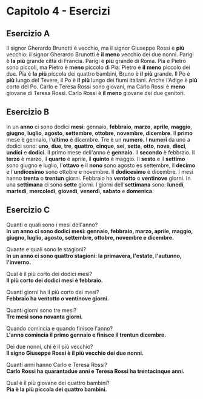 # Capitolo 4 - Esercizi

## Esercizio A

Il signor Gherardo Brunotti è vecchio, ma il signor Giuseppe Rossi è **più** vecchio: il signor Gherardo Brunotti è
**il** **meno** vecchio dei due nonni. Parigi è **la** **più** grande città di Francia. Parigi è **più** grande di Roma. Pia
e Pietro sono piccoli, ma Pietro è **meno** piccolo di Pia: Pietro è **il** **meno** piccolo dei due. Pia è **la** **più**
piccola dei quattro bambini, Bruno è **il** **più** grande. Il Po è **più** lungo del Tevere, il Po è **il** **più** lungo
dei fiumi italiani. Anche l'Adige è **più** corto del Po. Carlo e Teresa Rossi sono giovani, ma Carlo Rossi è **meno**
giovane di Teresa Rossi. Carlo Rossi è **il** **meno** giovane dei due genitori.

## Esercizio B

In un **anno** ci sono dodici **mesi**: gennaio, **febbraio**, **marzo**, **aprile**, **maggio**, **giugno**,
**luglio**, **agosto**, **settembre**, **ottobre**, **novembre**, **dicembre**. Il **primo** mese è gennaio,
l'**ultimo** è dicembre. Tre è un **numero**. I **numeri** da uno a dodici sono: **uno**, **due**, **tre**, **quattro**,
**cinque**, **sei**, **sette**, **otto**, **nove**, **dieci**, **undici** e **dodici**. Il primo mese dell'anno è
**gennaio**. Il **secondo** è febbraio. Il **terzo** è marzo, il **quarto** è aprile, il **quinto** è maggio. Il
**sesto** e il **settimo** sono giugno e luglio, l'**ottavo** e il **nono** sono agosto es settembre, il **decimo** e
l'**undicesimo** sono ottobre e novembre. Il **dodicesimo** è dicembre. I mesi hanno **trenta** o **trentun** giorni.
Febbraio ha **ventotto** o **ventinove** giorni. In una **settimana** ci sono **sette** giorni. I giorni
dell'**settimana** sono: **lunedì**, **martedì**, **mercoledì**, **giovedì**, **venerdì**, **sabato** e **domenica**.

## Esercizio C

Quanti e quali sono i mesi dell'anno?  
**In un anno ci sono dodici mesi: gennaio, febbraio, marzo, aprile, maggio, giugno, luglio, agosto, settembre, ottobre,
novembre e dicembre.**

Quante e quali sono le stagioni?  
**In un anno ci sono quattro stagioni: la primavera, l'estate, l'autunno, l'inverno.**

Qual è il più corto dei dodici mesi?  
**Il più corto dei dodici mesi è febbraio.**

Quanti giorni ha il più corto dei mesi?  
**Febbraio ha ventotto o ventinove giorni.**

Quanti giorni sono tre mesi?  
**Tre mesi sono novanta giorni.**

Quando comincia e quando finisce l'anno?  
**L'anno comincia il primo gennaio e finisce il trentun dicembre.**

Dei due nonni, chi è il più vecchio?  
**Il signo Giuseppe Rossi è il più vecchio dei due nonni.**

Quanti anni hanno Carlo e Teresa Rossi?  
**Carlo Rossi ha quarantadue anni e Teresa Rossi ha trentacinque anni.**

Qual è il più giovane dei quattro bambini?  
**Pia è la più piccola dei quattro bambini.**
